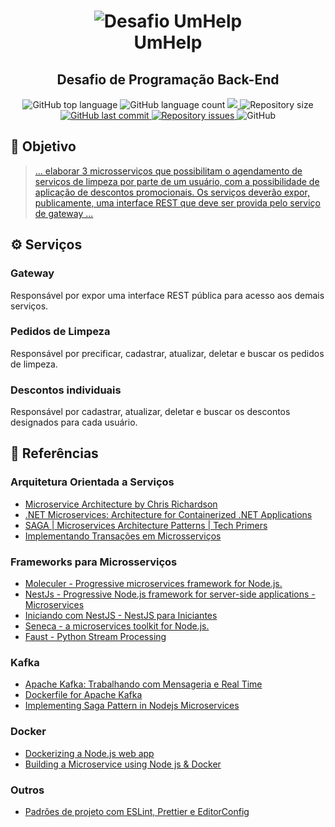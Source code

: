 <h1 align="center">
  <img alt="Desafio UmHelp" src="https://res.cloudinary.com/marcelojrfarias/image/upload/v1589133507/1help_vfpr84.jpg" />
  <br>
  UmHelp
</h1>
<h2 align="center">
  Desafio de Programação Back-End
</h2>

<p align="center">
  <img alt="GitHub top language" src="https://img.shields.io/github/languages/top/marcelojrfarias/1help.svg">

  <img alt="GitHub language count" src="https://img.shields.io/github/languages/count/marcelojrfarias/1help.svg">

  <a href="https://www.codacy.com/manual/marcelojrfarias/1help?utm_source=github.com&amp;utm_medium=referral&amp;utm_content=marcelojrfarias/1help&amp;utm_campaign=Badge_Grade">
    <img src="https://api.codacy.com/project/badge/Grade/30892037f8b04be4a5ced98239e51eb2"/>
  </a>

  <img alt="Repository size" src="https://img.shields.io/github/repo-size/marcelojrfarias/1help.svg">

  <a href="https://github.com/marcelojrfarias/1help/commits/master">
    <img alt="GitHub last commit" src="https://img.shields.io/github/last-commit/marcelojrfarias/1help.svg">
  </a>

  <a href="https://github.com/marcelojrfarias/1help/issues">
    <img alt="Repository issues" src="https://img.shields.io/github/issues/marcelojrfarias/1help.svg">
  </a>

  <img alt="GitHub" src="https://img.shields.io/github/license/marcelojrfarias/1help.svg">
</p>

## :dart: Objetivo
> [ ... elaborar 3 microsserviços que possibilitam o agendamento de serviços de limpeza por parte de um usuário, com a possibilidade de aplicação de descontos promocionais. Os serviços deverão expor, publicamente, uma interface REST que deve ser provida pelo serviço de gateway ...](https://github.com/da1help/desafios/blob/master/desafio-back-end.md)

## :gear: Serviços

### Gateway
Responsável por expor uma interface REST pública para acesso aos demais serviços.

### Pedidos de Limpeza
Responsável por precificar, cadastrar, atualizar, deletar e buscar os pedidos de limpeza.

### Descontos individuais
Responsável por cadastrar, atualizar, deletar e buscar os descontos designados para cada usuário.

## :book: Referências

### Arquitetura Orientada a Serviços
- [Microservice Architecture by Chris Richardson](https://microservices.io/)
- [.NET Microservices: Architecture for Containerized .NET Applications](https://docs.microsoft.com/en-us/dotnet/architecture/microservices/)
- [SAGA | Microservices Architecture Patterns | Tech Primers](https://www.youtube.com/watch?v=WnZ7IcaN_JA)
- [Implementando Transações em Microsserviços](https://www.youtube.com/watch?v=mjWz3fOVhgw)

### Frameworks para Microsserviços
- [Moleculer - Progressive microservices framework for Node.js.](https://moleculer.services/docs/0.14/)
- [NestJs - Progressive Node.js framework for server-side applications - Microservices](https://docs.nestjs.com/microservices/basics)
- [Iniciando com NestJS - NestJS para Iniciantes](https://www.youtube.com/watch?v=ufSIGVs9X_8)
- [Seneca - a microservices toolkit for Node.js.](https://senecajs.org/getting-started/)
- [Faust - Python Stream Processing](https://faust.readthedocs.io/en/latest/index.html)

### Kafka
- [Apache Kafka: Trabalhando com Mensageria e Real Time](https://www.youtube.com/watch?v=LX19wk2B5Ak)
- [Dockerfile for Apache Kafka](https://github.com/wurstmeister/kafka-docker)
- [Implementing Saga Pattern in Nodejs Microservices](https://cloudnweb.dev/2020/01/implementing-saga-pattern-in-nodejs-microservices/)

### Docker
- [Dockerizing a Node.js web app](https://nodejs.org/fr/docs/guides/nodejs-docker-webapp/)
- [Building a Microservice using Node js & Docker](https://www.youtube.com/watch?v=UWARTLO7TNQ&list=PLdiH6G4l8fpuswm1Crm7R8u-Bs2ma_XX4&index=2)

### Outros
- [Padrões de projeto com ESLint, Prettier e EditorConfig ](https://www.notion.so/Padr-es-de-projeto-com-ESLint-Prettier-e-EditorConfig-0b57b47a24724c859c0cf226aa0cc3a7)
